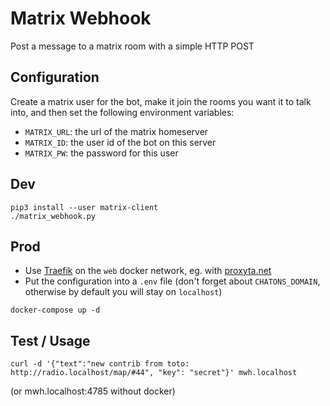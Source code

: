 # Matrix Webhook

Post a message to a matrix room with a simple HTTP POST

## Configuration

Create a matrix user for the bot, make it join the rooms you want it to talk into, and then set the following
environment variables:

- `MATRIX_URL`: the url of the matrix homeserver
- `MATRIX_ID`: the user id of the bot on this server
- `MATRIX_PW`: the password for this user

## Dev

```
pip3 install --user matrix-client
./matrix_webhook.py
```

## Prod

- Use [Traefik](https://traefik.io/) on the `web` docker network, eg. with
  [proxyta.net](https://framagit.org/oxyta.net/proxyta.net)
- Put the configuration into a `.env` file (don't forget about `CHATONS_DOMAIN`, otherwise by default you will stay on
  `localhost`)

```
docker-compose up -d
```

## Test / Usage

```
curl -d '{"text":"new contrib from toto: http://radio.localhost/map/#44", "key": "secret"}' mwh.localhost
```
(or mwh.localhost:4785 without docker)
